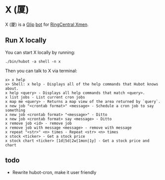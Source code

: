 # X (厦)

X (厦) is a [Glip](https://glip.com/) [bot](https://hubot.github.com/docs/) for [RingCentral Xmen](http://www.ringcentral.cn/).


## Run X locally

You can start X locally by running:

    ./bin/hubot -a shell -n x

Then you can talk to X via terminal:

```
x> x help
x> Shell: x help - Displays all of the help commands that Hubot knows about.
x help <query> - Displays all help commands that match <query>.
x list jobs - List current cron jobs
x map me <query> - Returns a map view of the area returned by `query`.
x new job "<crontab format>" <message> - Schedule a cron job to say something
x new job <crontab format> "<message>" - Ditto
x new job <crontab format> say <message> - Ditto
x remove job <id> - remove job
x remove job with message <message> - remove with message
x repeat "<str>" <n> times - Repeat <str> <n> times
x stock <ticker> - Get a stock price
x stock chart <ticker> [1d|5d|2w|1mon|1y] - Get a stock price and chart
```


## todo

- Rewrite hubot-cron, make it user friendly
